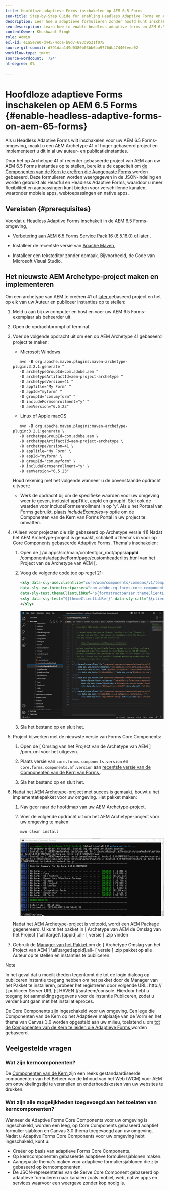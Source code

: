 ```yaml
---
title: Hoofdloze adaptieve Forms inschakelen op AEM 6.5 Forms
seo-title: Step-by-Step Guide for enabling Headless Adaptive Forms on AEM 6.5 Forms
description: Leer hoe u adaptieve formulieren zonder hoofd kunt inschakelen op AEM 6.5 Forms met onze stapsgewijze handleiding. In onze zelfstudie wordt u door het proces geleid, zodat u deze krachtige functie eenvoudig kunt integreren in uw website en uw gebruikerservaring kunt verbeteren.
seo-description: Learn how to enable headless adaptive forms on AEM 6.5 Forms with our step-by-step guide. Our tutorial walks you through the process, making it easy to integrate this powerful feature into your website and improve your user experience.
contentOwner: Khushwant Singh
role: Admin
exl-id: e1a5e7e0-d445-4cca-b8d7-693d9531f075
source-git-commit: d791daa149d0380b03bb6ba9776db47440feea02
workflow-type: tm+mt
source-wordcount: '724'
ht-degree: 0%

---
```


# Hoofdloze adaptieve Forms inschakelen op AEM 6.5 Forms {#enable-headless-adaptive-forms-on-aem-65-forms}

Als u Headless Adaptive Forms wilt inschakelen voor uw AEM 6.5 Forms-omgeving, maakt u een AEM Archetype 41 of hoger gebaseerd project en implementeert u dit in al uw auteur- en publicatieinstanties.

Door het op Archetype 41 of recenter gebaseerde project van AEM aan uw AEM 6.5 Forms instanties op te stellen, bereikt u de capaciteit om [ de Componenten van de Kern te creëren die Aangepaste Forms ](create-a-headless-adaptive-form.md) worden gebaseerd. Deze formulieren worden weergegeven in de JSON-indeling en worden gebruikt als Headful en Headless Adaptive Forms, waardoor u meer flexibiliteit en aanpassingen kunt bieden voor verschillende kanalen, waaronder mobiele apps, webtoepassingen en native apps.

## Vereisten {#prerequisites}

Voordat u Headless Adaptive Forms inschakelt in de AEM 6.5 Forms-omgeving,

* [ Verbetering aan AEM 6.5 Forms Service Pack 16 (6.5.16.0) of later ](https://experienceleague.adobe.com/docs/experience-manager-65/release-notes/aem-forms-current-service-pack-installation-instructions.html).

* Installeer de recentste versie van [ Apache Maven ](https://maven.apache.org/download.cgi).

* Installeer een teksteditor zonder opmaak. Bijvoorbeeld, de Code van Microsoft Visual Studio.

## Het nieuwste AEM Archetype-project maken en implementeren

Om een archetype van AEM te creëren 41 of [ later ](https://github.com/adobe/aem-project-archetype) gebaseerd project en het op elk van uw Auteur en publiceer instanties op te stellen:

1. Meld u aan bij uw computer en host en voer uw AEM 6.5 Forms-exemplaar als beheerder uit.
1. Open de opdrachtprompt of terminal.
1. Voer de volgende opdracht uit om een op AEM Archetype 41 gebaseerd project te maken:

   * Microsoft Windows

   ```Shell
      mvn -B org.apache.maven.plugins:maven-archetype-plugin:3.2.1:generate ^
      -D archetypeGroupId=com.adobe.aem ^
      -D archetypeArtifactId=aem-project-archetype ^
      -D archetypeVersion=41 ^
      -D appTitle="My Form" ^
      -D appId="myform" ^
      -D groupId="com.myform" ^
      -D includeFormsenrollment="y" ^
      -D aemVersion="6.5.23" 
   ```

   * Linux of Apple macOS

   ```Shell
      mvn -B org.apache.maven.plugins:maven-archetype-plugin:3.2.1:generate \
      -D archetypeGroupId=com.adobe.aem \
      -D archetypeArtifactId=aem-project-archetype \
      -D archetypeVersion=41 \
      -D appTitle="My Form" \
      -D appId="myform" \
      -D groupId="com.myform" \
      -D includeFormsenrollment="y" \
      -D aemVersion="6.5.23" 
   ```

   Houd rekening met het volgende wanneer u de bovenstaande opdracht uitvoert:

   * Werk de opdracht bij om de specifieke waarden voor uw omgeving weer te geven, inclusief appTitle, appId en groupId. Stel ook de waarden voor includeFormsenrollment in op &#39;y&#39;. Als u het Portaal van Forms gebruikt, plaats _includeExamples=y_ optie om de Componenten van de Kern van Forms Portal in uw project te omvatten.


1. (Alleen voor projecten die zijn gebaseerd op Archetype versie 41) Nadat het AEM Archetype-project is gemaakt, schakelt u thema&#39;s in voor op Core Components gebaseerde Adaptive Forms. Thema&#39;s inschakelen:

   1. Open de &rbrack; /ui.apps/src/main/content/jcr_root/apps/__appId__ /components/adaptiveForm/page/customheaderlibs.html van het Project van de Archetype van AEM &lbrack;.

   1. Voeg de volgende code toe op regel 21:

      ```XML
      <sly data-sly-use.clientlib="core/wcm/components/commons/v1/templates/clientlib.html"
      data-sly-use.formstructparser="com.adobe.cq.forms.core.components.models.form.FormStructureParser"
      data-sly-test.themeClientLibRef="${formstructparser.themeClientLibRefFromFormContainer}">
      <sly data-sly-test="${themeClientLibRef}" data-sly-call="${clientlib.css @ categories=themeClientLibRef}"/>
      </sly>
      ```

      ![ voeg bovengenoemde code op lijn 21 toe ](/help/assets/code-to-enable-themes.png)

   1. Sla het bestand op en sluit het.

1. Project bijwerken met de nieuwste versie van Forms Core Components:

   1. Open de [ Omslag van het Project van de Archetype van AEM ] /pom.xml voor het uitgeven.
   1. Plaats versie van `core.forms.components.version` en `core.forms.components.af.version` aan [ recentste versie van de Componenten van de Kern van Forms ](https://github.com/adobe/aem-core-forms-components/tree/release/650).

   1. Sla het bestand op en sluit het.


1. Nadat het AEM Archetype-project met succes is gemaakt, bouwt u het implementatiepakket voor uw omgeving. Het pakket maken:

   1. Navigeer naar de hoofdmap van uw AEM Archetype-project.


   1. Voer de volgende opdracht uit om het AEM Archetype-project voor uw omgeving te maken:

      ```Shell
      mvn clean install
      ```

      ![ archetypebuild-success ](assets/corecomponent-build-successful.png)


   Nadat het AEM Archetype-project is voltooid, wordt een AEM Package gegenereerd. U kunt het pakket in [ Archetype van AEM de Omslag van het Project ] \all\target\ [appid].all- [ versie ] .zip vinden

1. Gebruik de [ Manager van het Pakket ](https://experienceleague.adobe.com/docs/experience-manager-65/administering/contentmanagement/package-manager.html?lang=en) om de [ Archetype Omslag van het Project van AEM ] \all\target\[appid].all- [ versie ] .zip pakket op alle Auteur op te stellen en instanties te publiceren.

>[!NOTE]
>
>
>
>In het geval dat u moeilijkheden tegenkomt die tot de login dialoog op publiceren instantie toegang hebben om het pakket door de Manager van het Pakket te installeren, probeer het registreren door volgende URL: http:// [ publiceer Server URL ]:[ HAVEN ]/systeem/console. Hierdoor hebt u toegang tot aanmeldingsgegevens voor de instantie Publiceren, zodat u verder kunt gaan met het installatieproces.


De Core Components zijn ingeschakeld voor uw omgeving. Een lege die Componenten van de Kern op het Adaptieve malplaatje van de Vorm en het thema van Canvas 3.0 worden opgesteld aan uw milieu, toelatend u om [ tot de Componenten van de Kern te leiden die Adaptieve Forms ](create-a-headless-adaptive-form.md) worden gebaseerd.

## Veelgestelde vragen

### Wat zijn kerncomponenten?

De [ Componenten van de Kern ](https://experienceleague.adobe.com/docs/experience-manager-core-components/using/introduction.html) zijn een reeks gestandaardiseerde componenten van het Beheer van de Inhoud van het Web (WCM) voor AEM om ontwikkelingstijd te versnellen en onderhoudskosten van uw websites te drukken.

### Wat zijn alle mogelijkheden toegevoegd aan het toelaten van kerncomponenten?


Wanneer de Adaptive Forms Core Components voor uw omgeving is ingeschakeld, worden een leeg, op Core Components gebaseerd adaptief formulier sjabloon en Canvas 3.0 thema toegevoegd aan uw omgeving. Nadat u Adaptive Forms Core Components voor uw omgeving hebt ingeschakeld, kunt u:

* Creëer op basis van adaptieve Forms Core Components.
* Op kerncomponenten gebaseerde adaptieve formuliersjablonen maken.
* Aangepaste thema&#39;s maken voor adaptieve formuliersjablonen die zijn gebaseerd op kerncomponenten.
* De JSON-representaties van de Serve Core Component gebaseerd op adaptieve formulieren naar kanalen zoals mobiel, web, native apps en services waarvoor een weergave zonder kop nodig is.
